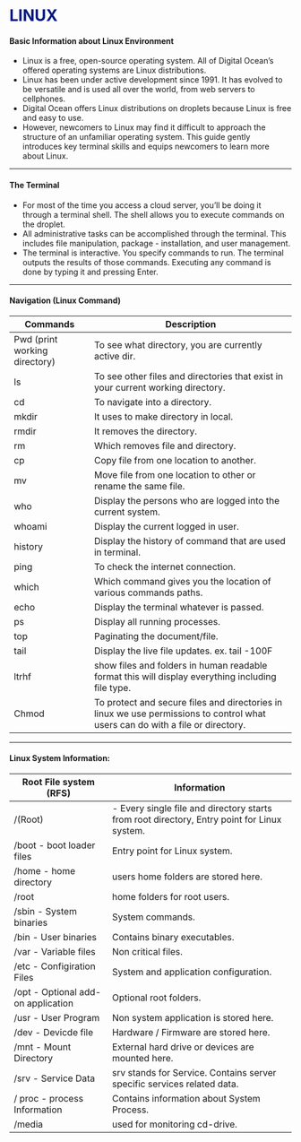 # **<span style = "color : 041980"> LINUX </span>**

#### Basic Information about Linux Environment

- Linux is a free, open-source operating system. All of Digital Ocean’s offered operating systems are Linux distributions.
- Linux has been under active development since 1991. It has evolved to be versatile and is used all over the world, from web servers to cellphones.
- Digital Ocean offers Linux distributions on droplets because Linux is free and easy to use.
- However, newcomers to Linux may find it difficult to approach the structure of an unfamiliar operating system.
  This guide gently introduces key terminal skills and equips newcomers to learn more about Linux.

---

#### The Terminal

- For most of the time you access a cloud server, you’ll be doing it through a terminal shell. The shell allows you to execute commands on the droplet.
- All administrative tasks can be accomplished through the terminal. This includes file manipulation, package - installation, and user management.
- The terminal is interactive. You specify commands to run. The terminal outputs the results of those commands. Executing any command is done by typing it and pressing Enter.

---

#### Navigation (Linux Command)

| Commands                      | Description                                                                                                                    |
| ----------------------------- | ------------------------------------------------------------------------------------------------------------------------------ |
| Pwd (print working directory) | To see what directory, you are currently active dir.                                                                           |
| ls                            | To see other files and directories that exist in your current working directory.                                               |
| cd <name of directory>        | To navigate into a directory.                                                                                                  |
| mkdir                         | It uses to make directory in local.                                                                                            |
| rmdir                         | It removes the directory.                                                                                                      |
| rm                            | Which removes file and directory.                                                                                              |
| cp                            | Copy file from one location to another.                                                                                        |
| mv                            | Move file from one location to other or rename the same file.                                                                  |
| who                           | Display the persons who are logged into the current system.                                                                    |
| whoami                        | Display the current logged in user.                                                                                            |
| history                       | Display the history of command that are used in terminal.                                                                      |
| ping                          | To check the internet connection.                                                                                              |
| which                         | Which command gives you the location of various commands paths.                                                                |
| echo                          | Display the terminal whatever is passed.                                                                                       |
| ps                            | Display all running processes.                                                                                                 |
| top                           | Paginating the document/file.                                                                                                  |
| tail                          | Display the live file updates. ex. tail -100F <file-name>                                                                      |
| ltrhf                         | show files and folders in human readable format this will display everything including file type.                              |
| Chmod                         | To protect and secure files and directories in linux we use permissions to control what users can do with a file or directory. |

---

#### Linux System Information:

| Root File system (RFS)             | Information                                                                                 |
| ---------------------------------- | ------------------------------------------------------------------------------------------- |
| /(Root)                            | - Every single file and directory starts from root directory, Entry point for Linux system. |
| /boot - boot loader files          | Entry point for Linux system.                                                               |
| /home - home directory             | users home folders are stored here.                                                         |
| /root                              | home folders for root users.                                                                |
| /sbin - System binaries            | System commands.                                                                            |
| /bin - User binaries               | Contains binary executables.                                                                |
| /var - Variable files              | Non critical files.                                                                         |
| /etc - Configiration Files         | System and application configuration.                                                       |
| /opt - Optional add-on application | Optional root folders.                                                                      |
| /usr - User Program                | Non system application is stored here.                                                      |
| /dev - Devicde file                | Hardware / Firmware are stored here.                                                        |
| /mnt - Mount Directory             | External hard drive or devices are mounted here.                                            |
| /srv - Service Data                | srv stands for Service. Contains server specific services related data.                     |
| / proc - process Information       | Contains information about System Process.                                                  |
| /media                             | used for monitoring cd-drive.                                                               |
